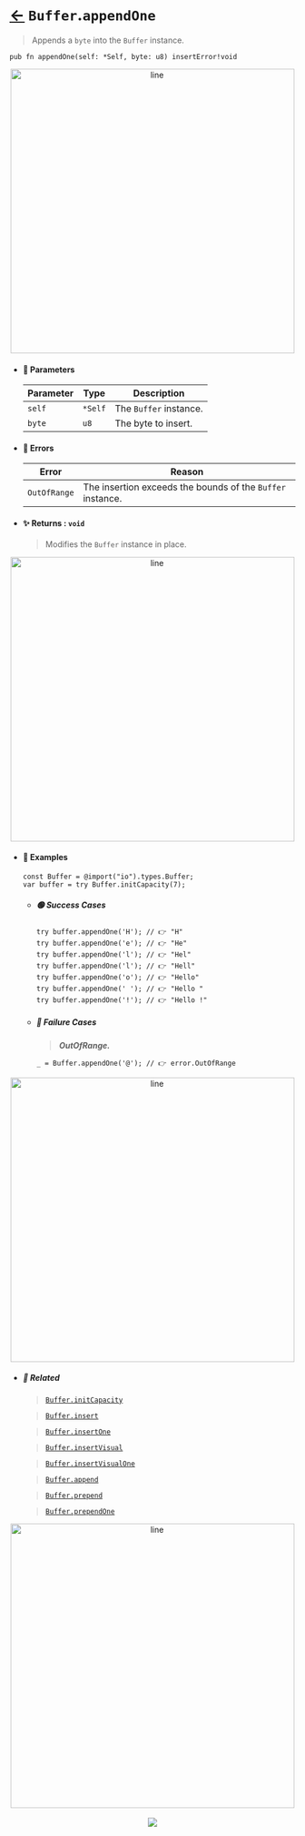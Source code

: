 # [←](../Buffer.md) `Buffer`.`appendOne`

> Appends a `byte` into the `Buffer` instance.

```zig
pub fn appendOne(self: *Self, byte: u8) insertError!void
```


<div align="center">
<img src="https://raw.githubusercontent.com/maysara-elshewehy/io-bench/refs/heads/main/dist/img/md/line.png" alt="line" style="width:500px;"/>
</div>

- #### 🧩 Parameters

    | Parameter | Type    | Description            |
    | --------- | ------- | ---------------------- |
    | `self`    | `*Self` | The `Buffer` instance. |
    | `byte`    | `u8`    | The byte to insert.    |

- #### 🚫 Errors

    | Error          | Reason                                                     |
    | -------------- | ---------------------------------------------------------- |
    | `OutOfRange`   | The insertion exceeds the bounds of the `Buffer` instance. |

- #### ✨ Returns : `void`

    > Modifies the `Buffer` instance in place.

<div align="center">
<img src="https://raw.githubusercontent.com/maysara-elshewehy/io-bench/refs/heads/main/dist/img/md/line.png" alt="line" style="width:500px;"/>
</div>

- #### 🧪 Examples

    ```zig
    const Buffer = @import("io").types.Buffer;
    var buffer = try Buffer.initCapacity(7);
    ```

    - ##### 🟢 Success Cases

        ```zig
        try buffer.appendOne('H'); // 👉 "H"
        try buffer.appendOne('e'); // 👉 "He"
        try buffer.appendOne('l'); // 👉 "Hel"
        try buffer.appendOne('l'); // 👉 "Hell"
        try buffer.appendOne('o'); // 👉 "Hello"
        try buffer.appendOne(' '); // 👉 "Hello "
        try buffer.appendOne('!'); // 👉 "Hello !"
        ```

    - ##### 🔴 Failure Cases

        > **_OutOfRange._**

        ```zig
        _ = Buffer.appendOne('@'); // 👉 error.OutOfRange
        ```

<div align="center">
<img src="https://raw.githubusercontent.com/maysara-elshewehy/io-bench/refs/heads/main/dist/img/md/line.png" alt="line" style="width:500px;"/>
</div>

- ##### 🔗 Related

  > [`Buffer.initCapacity`](./initCapacity.md)

  > [`Buffer.insert`](./insert.md)

  > [`Buffer.insertOne`](./insertOne.md)

  > [`Buffer.insertVisual`](./insertVisual.md)

  > [`Buffer.insertVisualOne`](./insertVisualOne.md)

  > [`Buffer.append`](./append.md)

  > [`Buffer.prepend`](./prepend.md)

  > [`Buffer.prependOne`](./prependOne.md)

<div align="center">
<img src="https://raw.githubusercontent.com/maysara-elshewehy/io-bench/refs/heads/main/dist/img/md/line.png" alt="line" style="width:500px;"/>
</div>

<div align="center"><br>
<a href="https://github.com/maysara-elshewehy"> <img src="https://img.shields.io/badge/Made with ❤️ by-Maysara-orange"/> </a>
</div>